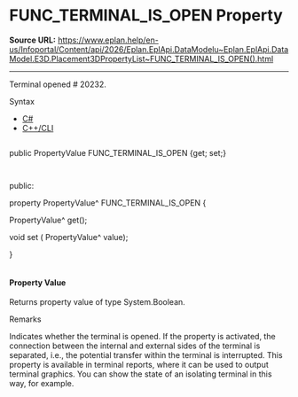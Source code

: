 # FUNC_TERMINAL_IS_OPEN Property

**Source URL:** https://www.eplan.help/en-us/Infoportal/Content/api/2026/Eplan.EplApi.DataModelu~Eplan.EplApi.DataModel.E3D.Placement3DPropertyList~FUNC_TERMINAL_IS_OPEN().html

---

Terminal opened # 20232.

Syntax

- [C#](#i-syntax-CS)
- [C++/CLI](#i-syntax-CPP2005)

```
```
public PropertyValue FUNC_TERMINAL_IS_OPEN {get; set;}
```
```

```
```
public:

property PropertyValue^ FUNC_TERMINAL_IS_OPEN {

   PropertyValue^ get();

   void set (    PropertyValue^ value);

}
```
```

#### Property Value

Returns property value of type System.Boolean.

Remarks

Indicates whether the terminal is opened. If the property is activated, the connection between the internal and external sides of the terminal is separated, i.e., the potential transfer within the terminal is interrupted. This property is available in terminal reports, where it can be used to output terminal graphics. You can show the state of an isolating terminal in this way, for example.
